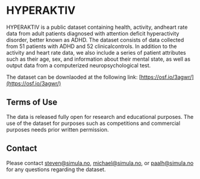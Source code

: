 # HYPERAKTIV

HYPERAKTIV is a public dataset containing health, activity, andheart rate data from adult patients diagnosed with attention deficit hyperactivity disorder, better known as ADHD. The dataset consists of data collected from 51 patients with ADHD and 52 clinicalcontrols. In addition to the activity and heart rate data, we also include a series of patient attributes such as their age, sex, and information about their mental state, as well as output data from a computerized neuropsychological test.

The dataset can be downlaoded at the following link: [https://osf.io/3agwr/](https://osf.io/3agwr/)

<!-- ## Cite
If you use this dataset in your research, Please cite the following paper: -->

## Terms of Use
The data is released fully open for research and educational purposes. The use of the dataset for purposes such as competitions and commercial purposes needs prior written permission.
<!-- In all documents and papers that use or refer to the dataset or report experimental results based on HYPERAKTIV, a reference to the related article needs to be added: XXX. -->

## Contact
Please contact steven@simula.no, michael@simula.no, or paalh@simula.no for any questions regarding the dataset.
